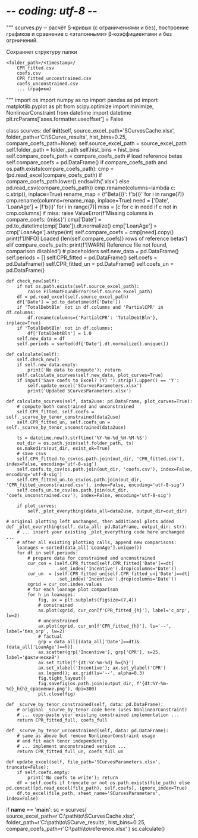 # -*- coding: utf-8 -*-
"""
scurves.py ─ расчёт S‑кривых (с ограничениями и без), построение графиков и сравнение
c «эталонными» β‑коэффициентами и без огрничений.

Сохраняет структуру папки

    <folder_path>/<timestamp>/
        CPR_fitted.csv
        coefs.csv
        CPR_fitted_unconstrained.csv
        coefs_unconstrained.csv
        ... (графики)
"""
import os
import numpy as np
import pandas as pd
import matplotlib.pyplot as plt
from scipy.optimize import minimize, NonlinearConstraint
from datetime import datetime
plt.rcParams['axes.formatter.useoffset'] = False


class scurves:
    def __init__(self,
                 source_excel_path='SCurvesCache.xlsx',
                 folder_path=r'C:\SCurve_results',
                 hist_bins=0.25,
                 compare_coefs_path=None):
        self.source_excel_path = source_excel_path
        self.folder_path = folder_path
        self.hist_bins = hist_bins
        self.compare_coefs_path = compare_coefs_path
        # load reference betas
        self.compare_coefs = pd.DataFrame()
        if compare_coefs_path and os.path.exists(compare_coefs_path):
            cmp = (pd.read_excel(compare_coefs_path) if compare_coefs_path.lower().endswith('.xlsx')
                   else pd.read_csv(compare_coefs_path))
            cmp.rename(columns=lambda c: c.strip(), inplace=True)
            rename_map = {f'Beta{i}': f'b{i}' for i in range(7)}
            cmp.rename(columns=rename_map, inplace=True)
            need = ['Date', 'LoanAge'] + [f'b{i}' for i in range(7)]
            miss = [c for c in need if c not in cmp.columns]
            if miss:
                raise ValueError(f'Missing columns in compare_coefs: {miss}')
            cmp['Date'] = pd.to_datetime(cmp['Date']).dt.normalize()
            cmp['LoanAge'] = cmp['LoanAge'].astype(int)
            self.compare_coefs = cmp[need].copy()
            print(f'[INFO] Loaded {len(self.compare_coefs)} rows of reference betas')
        elif compare_coefs_path:
            print(f'[WARN] Reference file not found, comparison disabled')
        # placeholders
        self.new_data = pd.DataFrame()
        self.periods = []
        self.CPR_fitted = pd.DataFrame()
        self.coefs = pd.DataFrame()
        self.CPR_fitted_un = pd.DataFrame()
        self.coefs_un = pd.DataFrame()

    def check_new(self):
        if not os.path.exists(self.source_excel_path):
            raise FileNotFoundError(self.source_excel_path)
        df = pd.read_excel(self.source_excel_path)
        df['Date'] = pd.to_datetime(df['Date'])
        if 'TotalDebtBln' not in df.columns and 'PartialCPR' in df.columns:
            df.rename(columns={'PartialCPR': 'TotalDebtBln'}, inplace=True)
        if 'TotalDebtBln' not in df.columns:
            df['TotalDebtBln'] = 1.0
        self.new_data = df
        self.periods = sorted(df['Date'].dt.normalize().unique())

    def calculate(self):
        self.check_new()
        if self.new_data.empty:
            print('No data to compute'); return
        self.calculate_scurves(self.new_data, plot_curves=True)
        if input('Save coefs to Excel? (Y) ').strip().upper() == 'Y':
            self.update_excel('SCurvesParameters.xlsx')
            print('Updated SCurvesParameters.xlsx')

    def calculate_scurves(self, data2use: pd.DataFrame, plot_curves=True):
        # compute both constrained and unconstrained
        self.CPR_fitted, self.coefs = self._scurve_by_tenor_constrained(data2use)
        self.CPR_fitted_un, self.coefs_un = self._scurve_by_tenor_unconstrained(data2use)

        ts = datetime.now().strftime('%Y-%m-%d_%H-%M-%S')
        out_dir = os.path.join(self.folder_path, ts)
        os.makedirs(out_dir, exist_ok=True)
        # save csvs
        self.CPR_fitted.to_csv(os.path.join(out_dir, 'CPR_fitted.csv'), index=False, encoding='utf-8-sig')
        self.coefs.to_csv(os.path.join(out_dir, 'coefs.csv'), index=False, encoding='utf-8-sig')
        self.CPR_fitted_un.to_csv(os.path.join(out_dir, 'CPR_fitted_unconstrained.csv'), index=False, encoding='utf-8-sig')
        self.coefs_un.to_csv(os.path.join(out_dir, 'coefs_unconstrained.csv'), index=False, encoding='utf-8-sig')

        if plot_curves:
            self._plot_everything(data_all=data2use, output_dir=out_dir)

    # original plotting left unchanged, then additional plots added
    def _plot_everything(self, data_all: pd.DataFrame, output_dir: str):
        # ... insert your existing _plot_everything code here unchanged ...
        # after all existing plotting calls, append new comparisons:
        loanages = sorted(data_all['LoanAge'].unique())
        for dt in self.periods:
            # prepare data for constrained and unconstrained
            cur_con = (self.CPR_fitted[self.CPR_fitted['Date']==dt]
                       .set_index('Incentive').drop(columns='Date'))
            cur_un  = (self.CPR_fitted_un[self.CPR_fitted_un['Date']==dt]
                       .set_index('Incentive').drop(columns='Date'))
            xgrid = cur_con.index.values
            # for each loanage plot comparison
            for h in loanages:
                fig, ax = plt.subplots(figsize=(7,4))
                # constrained
                ax.plot(xgrid, cur_con[f'CPR_fitted_{h}'], label='c_огр', lw=2)
                # unconstrained
                ax.plot(xgrid, cur_un[f'CPR_fitted_{h}'], ls='--', label='без_огр', lw=2)
                # factual
                grp = data_all[(data_all['Date']==dt)&(data_all['LoanAge']==h)]
                ax.scatter(grp['Incentive'], grp['CPR'], s=25, label='фактический')
                ax.set_title(f'{dt:%Y-%m-%d} h={h}')
                ax.set_xlabel('Incentive'); ax.set_ylabel('CPR')
                ax.legend(); ax.grid(ls='--', alpha=0.3)
                fig.tight_layout()
                fig.savefig(os.path.join(output_dir, f'{dt:%Y-%m-%d}_h{h}_сравнение.png'), dpi=300)
                plt.close(fig)

    def _scurve_by_tenor_constrained(self, data: pd.DataFrame):
        # original _scurve_by_tenor code here (uses NonlinearConstraint)
        # ... copy-paste your existing constrained implementation ...
        return CPR_fitted_full, coefs_full

    def _scurve_by_tenor_unconstrained(self, data: pd.DataFrame):
        # same as above but remove NonlinearConstraint usage
        # and fit each tenor independently
        # ... implement unconstrained version ...
        return CPR_fitted_full_un, coefs_full_un

    def update_excel(self, file_path='SCurvesParameters.xlsx', truncate=False):
        if self.coefs.empty:
            print('No coefs to write'); return
        df = self.coefs if truncate or not os.path.exists(file_path) else pd.concat([pd.read_excel(file_path), self.coefs], ignore_index=True)
        df.to_excel(file_path, sheet_name='SCurvesParameters', index=False)


if __name__ == '__main__':
    sc = scurves(
        source_excel_path=r'C:\path\to\SCurvesCache.xlsx',
        folder_path=r'C:\path\to\SCurve_results',
        hist_bins=0.25,
        compare_coefs_path=r'C:\path\to\reference.xlsx'
    )
    sc.calculate()
